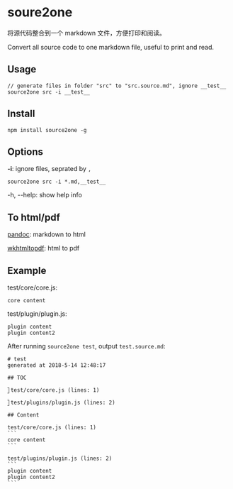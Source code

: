 # soure2one

将源代码整合到一个 markdown 文件，方便打印和阅读。

Convert all source code to one markdown file, useful to print and read.

## Usage

    // generate files in folder "src" to "src.source.md", ignore __test__
    source2one src -i __test__

## Install

    npm install source2one -g

## Options

**-i**: ignore files, seprated by `,`

    source2one src -i *.md,__test__

-h, --help: show help info
    
## To html/pdf

[pandoc](https://github.com/jgm/pandoc): markdown to html 

[wkhtmltopdf](https://wkhtmltopdf.org/): html to pdf

## Example

test/core/core.js: 

    core content

test/plugin/plugin.js: 

    plugin content
    plugin content2

After running `source2one test`, output `test.source.md`: 

    # test
    generated at 2018-5-14 12:48:17
    
    ## TOC
    
    ⃞ test/core/core.js (lines: 1)
    
    ⃞ test/plugins/plugin.js (lines: 2)
    
    ## Content
    
    test/core/core.js (lines: 1)
    ```
    core content
    ```
    
    test/plugins/plugin.js (lines: 2)
    ```
    plugin content
    plugin content2
    ```

